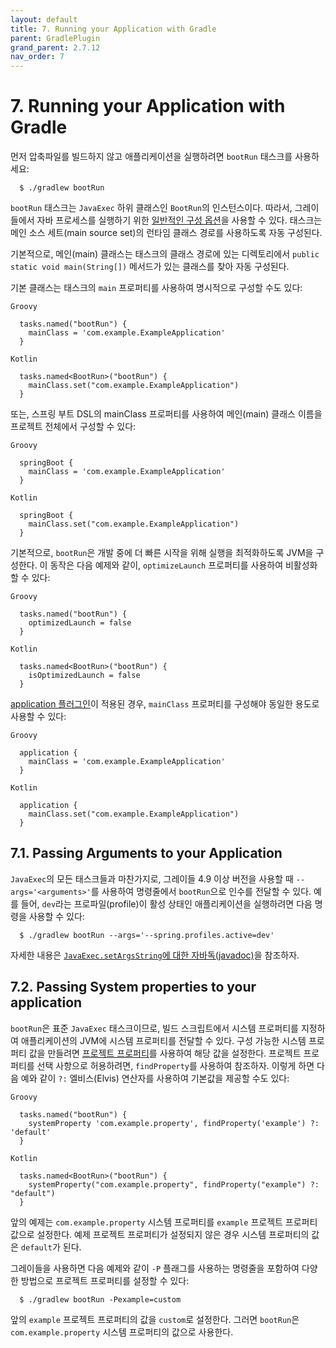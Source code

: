 ```yaml
---
layout: default
title: 7. Running your Application with Gradle
parent: GradlePlugin
grand_parent: 2.7.12
nav_order: 7
---
```



# 7. Running your Application with Gradle
먼저 압축파일를 빌드하지 않고 애플리케이션을 실행하려면 `bootRun` 태스크를 사용하세요:

```
  $ ./gradlew bootRun
```

`bootRun` 태스크는 `JavaExec` 하위 클래스인 `BootRun`의 인스턴스이다. 따라서, 그레이들에서 자바 프로세스를 실행하기 위한 [일반적인 구성 옵션](https://docs.gradle.org/current/dsl/org.gradle.api.tasks.JavaExec.html)을 사용할 수 있다. 태스크는 메인 소스 세트(main source set)의 런타임 클래스 경로를 사용하도록 자동 구성된다.

기본적으로, 메인(main) 클래스는 태스크의 클래스 경로에 있는 디렉토리에서 `public static void main(String[])` 메서드가 있는 클래스를 찾아 자동 구성된다.

기본 클래스는 태스크의 `main` 프로퍼티를 사용하여 명시적으로 구성할 수도 있다:

`Groovy`
```
  tasks.named("bootRun") {
    mainClass = 'com.example.ExampleApplication'
  }
```
`Kotlin`
```
  tasks.named<BootRun>("bootRun") {
    mainClass.set("com.example.ExampleApplication")
  }
```

또는, 스프링 부트 DSL의 mainClass 프로퍼티를 사용하여 메인(main) 클래스 이름을 프로젝트 전체에서 구성할 수 있다:

`Groovy`
```
  springBoot {
    mainClass = 'com.example.ExampleApplication'
  }
```
`Kotlin`
```
  springBoot {
    mainClass.set("com.example.ExampleApplication")
  }
```

기본적으로, `bootRun`은 개발 중에 더 빠른 시작을 위해 실행을 최적화하도록 JVM을 구성한다. 이 동작은 다음 예제와 같이, `optimizeLaunch` 프로퍼티를 사용하여 비활성화할 수 있다:

`Groovy`
```
  tasks.named("bootRun") {
    optimizedLaunch = false
  }
```
`Kotlin`
```
  tasks.named<BootRun>("bootRun") {
    isOptimizedLaunch = false
  }
```

[application 플러그인](https://docs.gradle.org/current/userguide/application_plugin.html)이 적용된 경우, `mainClass` 프로퍼티를 구성해야 동일한 용도로 사용할 수 있다:

`Groovy`
```
  application {
    mainClass = 'com.example.ExampleApplication'
  }
```
`Kotlin`
```
  application {
    mainClass.set("com.example.ExampleApplication")
  }
```


## 7.1. Passing Arguments to your Application
 `JavaExec`의 모든 태스크들과 마찬가지로, 그레이들 4.9 이상 버전을 사용할 때 `--args='<arguments>'`를 사용하여 명령줄에서 `bootRun`으로 인수를 전달할 수 있다. 예를 들어, `dev`라는 프로파일(profile)이 활성 상태인 애플리케이션을 실행하려면 다음 명령을 사용할 수 있다:

```
  $ ./gradlew bootRun --args='--spring.profiles.active=dev'
```

자세한 내용은 [`JavaExec.setArgsString`에 대한 자바독(javadoc)](https://docs.gradle.org/current/javadoc/org/gradle/api/tasks/JavaExec.html#setArgsString-java.lang.String-)을 참조하자.


## 7.2. Passing System properties to your application
`bootRun`은 표준 `JavaExec` 태스크이므로, 빌드 스크립트에서 시스템 프로퍼티를 지정하여 애플리케이션의 JVM에 시스템 프로퍼티를 전달할 수 있다. 구성 가능한 시스템 프로퍼티 값을 만들려면 [프로젝트 프로퍼티](https://docs.gradle.org/current/dsl/org.gradle.api.Project.html#N14FE1)를 사용하여 해당 값을 설정한다. 프로젝트 프로퍼티를 선택 사항으로 허용하려면, `findProperty`를 사용하여 참조하자. 이렇게 하면 다음 예와 같이 `?:` 엘비스(Elvis) 연산자를 사용하여 기본값을 제공할 수도 있다:

`Groovy`
```
  tasks.named("bootRun") {
    systemProperty 'com.example.property', findProperty('example') ?: 'default'
  }
```
`Kotlin`
```
  tasks.named<BootRun>("bootRun") {
    systemProperty("com.example.property", findProperty("example") ?: "default")
  }
```

앞의 예제는 `com.example.property` 시스템 프로퍼티를 `example` 프로젝트 프로퍼티 값으로 설정한다. 예제 프로젝트 프로퍼티가 설정되지 않은 경우 시스템 프로퍼티의 값은 `default`가 된다.

그레이들을 사용하면 다음 예제와 같이 `-P` 플래그를 사용하는 명령줄을 포함하여 다양한 방법으로 프로젝트 프로퍼티를 설정할 수 있다:

```
  $ ./gradlew bootRun -Pexample=custom
```

앞의 `example` 프로젝트 프로퍼티의 값을 `custom`로 설정한다. 그러면 `bootRun`은 `com.example.property` 시스템 프로퍼티의 값으로 사용한다.